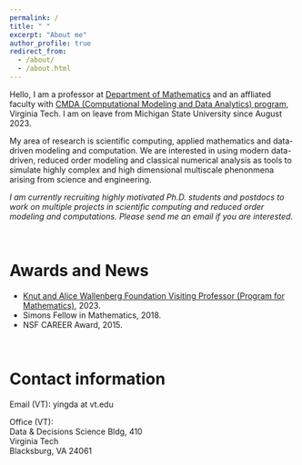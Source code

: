 ```yaml
---
permalink: /
title: " " 
excerpt: "About me"
author_profile: true
redirect_from: 
  - /about/
  - /about.html
---
```




Hello, I am a professor at [Department of Mathematics](https://math.vt.edu/) and an affliated faculty with [CMDA (Computational Modeling and Data Analytics) program](https://data.science.vt.edu/programs/cmda.html), Virginia Tech. I am on leave from  Michigan State University since August 2023. 

My area of research is scientific computing, applied mathematics and data-driven modeling and computation. We are interested in using modern data-driven, reduced order modeling and classical numerical analysis as tools to simulate highly complex and high dimensional multiscale phenonmena arising from science and engineering. 

*I am currently recruiting highly motivated Ph.D. students and postdocs to work on multiple projects in scientific computing and reduced order modeling and computations. Please send me an email if you are interested.*

<p>&nbsp;</p>

# Awards and News
* [Knut and Alice Wallenberg Foundation Visiting Professor (Program for Mathematics)](https://kaw.wallenberg.org/en/yingda-cheng), 2023. 
* Simons Fellow in Mathematics, 2018.
* NSF CAREER Award, 2015.


<p>&nbsp;</p>


# Contact information

Email (VT): yingda at vt.edu


Office (VT):\
Data & Decisions Science Bldg, 410\
Virginia Tech\
Blacksburg, VA 24061


